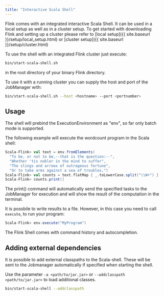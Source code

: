 ```yaml
---
title: "Interactive Scala Shell"
---
```

<!--
Licensed to the Apache Software Foundation (ASF) under one
or more contributor license agreements.  See the NOTICE file
distributed with this work for additional information
regarding copyright ownership.  The ASF licenses this file
to you under the Apache License, Version 2.0 (the
"License"); you may not use this file except in compliance
with the License.  You may obtain a copy of the License at

  http://www.apache.org/licenses/LICENSE-2.0

Unless required by applicable law or agreed to in writing,
software distributed under the License is distributed on an
"AS IS" BASIS, WITHOUT WARRANTIES OR CONDITIONS OF ANY
KIND, either express or implied.  See the License for the
specific language governing permissions and limitations
under the License.
-->


Flink comes with an integrated interactive Scala Shell.
It can be used in a local setup as well as in a cluster setup. To get started with downloading
Flink and setting up a cluster please refer to
[local setup]({{ site.baseurl }}/setup/local_setup.html) or
[cluster setup]({{ site.baseurl }}/setup/cluster.html) 

To use the shell with an integrated Flink cluster just execute:

~~~bash
bin/start-scala-shell.sh 
~~~

in the root directory of your binary Flink directory.

To use it with a running cluster you can supply the host and port of the JobManager with:

~~~bash
bin/start-scala-shell.sh --host <hostname> --port <portnumber>
~~~

## Usage

The shell will prebind the ExecutionEnvironment as "env", so far only batch mode is supported.

The following example will execute the wordcount program in the Scala shell:

~~~scala
Scala-Flink> val text = env.fromElements(
  "To be, or not to be,--that is the question:--",
  "Whether 'tis nobler in the mind to suffer",
  "The slings and arrows of outrageous fortune",
  "Or to take arms against a sea of troubles,")
Scala-Flink> val counts = text.flatMap { _.toLowerCase.split("\\W+") }.map { (_, 1) }.groupBy(0).sum(1)
Scala-Flink> counts.print()
~~~


The print() command will automatically send the specified tasks to the JobManager for execution and will show the result of the computation in the terminal.

It is possbile to write results to a file. However, in this case you need to call `execute`, to run your program:

~~~scala
Scala-Flink> env.execute("MyProgram")
~~~

The Flink Shell comes with command history and autocompletion.

## Adding external dependencies

It is possible to add external classpaths to the Scala-shell. These will be sent to the Jobmanager automatically if specified when starting the shell.

Use the parameter `-a <path/to/jar.jar>` or `--addclasspath <path/to/jar.jar>` to load additional classes.

~~~bash
bin/start-scala-shell --addclasspath 

